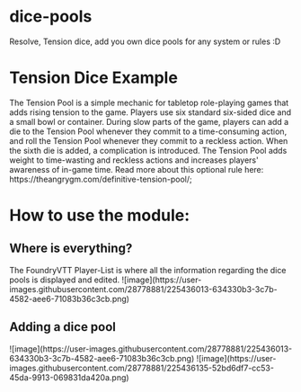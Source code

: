 # dice-pools
Resolve, Tension dice, add you own dice pools for any system or rules :D
<br>
<h1>Tension Dice Example </h1>
The Tension Pool is a simple mechanic for tabletop role-playing games that adds rising tension to the game. Players use six standard six-sided dice and a small bowl or container. During slow parts of the game, players can add a die to the Tension Pool whenever they commit to a time-consuming action, and roll the Tension Pool whenever they commit to a reckless action. When the sixth die is added, a complication is introduced. The Tension Pool adds weight to time-wasting and reckless actions and increases players' awareness of in-game time.
Read more about this optional rule here: https://theangrygm.com/definitive-tension-pool/;
<br>
<h1>How to use the module:</h1>
<h2>Where is everything?</h2>
The FoundryVTT Player-List is where all the information regarding the dice pools is displayed and edited.
![image](https://user-images.githubusercontent.com/28778881/225436013-634330b3-3c7b-4582-aee6-71083b36c3cb.png)
<h2>Adding a dice pool</h2>
![image](https://user-images.githubusercontent.com/28778881/225436013-634330b3-3c7b-4582-aee6-71083b36c3cb.png)
![image](https://user-images.githubusercontent.com/28778881/225436135-52bd6df7-cc53-45da-9913-069831da420a.png)
